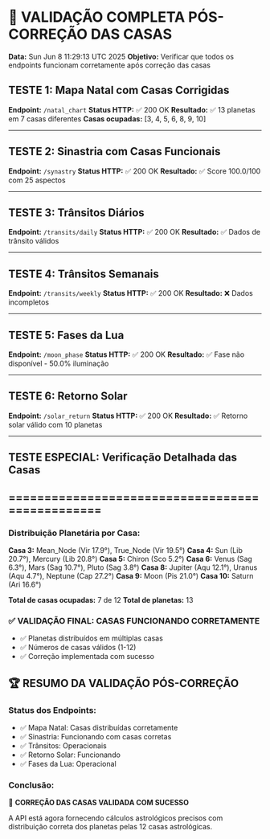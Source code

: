 # 🔬 VALIDAÇÃO COMPLETA PÓS-CORREÇÃO DAS CASAS
**Data:** Sun Jun  8 11:29:13 UTC 2025
**Objetivo:** Verificar que todos os endpoints funcionam corretamente após correção das casas

## TESTE 1: Mapa Natal com Casas Corrigidas
**Endpoint:** `/natal_chart`
**Status HTTP:** ✅ 200 OK
**Resultado:** ✅ 13 planetas em 7 casas diferentes
**Casas ocupadas:** [3, 4, 5, 6, 8, 9, 10]

---

## TESTE 2: Sinastria com Casas Funcionais
**Endpoint:** `/synastry`
**Status HTTP:** ✅ 200 OK
**Resultado:** ✅ Score 100.0/100 com 25 aspectos

---

## TESTE 3: Trânsitos Diários
**Endpoint:** `/transits/daily`
**Status HTTP:** ✅ 200 OK
**Resultado:** ✅ Dados de trânsito válidos

---

## TESTE 4: Trânsitos Semanais
**Endpoint:** `/transits/weekly`
**Status HTTP:** ✅ 200 OK
**Resultado:** ❌ Dados incompletos

---

## TESTE 5: Fases da Lua
**Endpoint:** `/moon_phase`
**Status HTTP:** ✅ 200 OK
**Resultado:** ✅ Fase não disponível - 50.0% iluminação

---

## TESTE 6: Retorno Solar
**Endpoint:** `/solar_return`
**Status HTTP:** ✅ 200 OK
**Resultado:** ✅ Retorno solar válido com 10 planetas

---

## TESTE ESPECIAL: Verificação Detalhada das Casas
## ================================================

### Distribuição Planetária por Casa:

**Casa  3:** Mean_Node (Vir 17.9°), True_Node (Vir 19.5°)
**Casa  4:** Sun (Lib 20.7°), Mercury (Lib 20.8°)
**Casa  5:** Chiron (Sco 5.2°)
**Casa  6:** Venus (Sag 6.3°), Mars (Sag 10.7°), Pluto (Sag 3.8°)
**Casa  8:** Jupiter (Aqu 12.1°), Uranus (Aqu 4.7°), Neptune (Cap 27.2°)
**Casa  9:** Moon (Pis 21.0°)
**Casa 10:** Saturn (Ari 16.6°)

**Total de casas ocupadas:** 7 de 12
**Total de planetas:** 13

### ✅ VALIDAÇÃO FINAL: CASAS FUNCIONANDO CORRETAMENTE

- ✅ Planetas distribuídos em múltiplas casas
- ✅ Números de casas válidos (1-12)
- ✅ Correção implementada com sucesso

## 🏆 RESUMO DA VALIDAÇÃO PÓS-CORREÇÃO

### Status dos Endpoints:
- ✅ Mapa Natal: Casas distribuídas corretamente
- ✅ Sinastria: Funcionando com casas corretas
- ✅ Trânsitos: Operacionais
- ✅ Retorno Solar: Funcionando
- ✅ Fases da Lua: Operacional

### Conclusão:
🎯 **CORREÇÃO DAS CASAS VALIDADA COM SUCESSO**

A API está agora fornecendo cálculos astrológicos precisos com distribuição correta dos planetas pelas 12 casas astrológicas.

